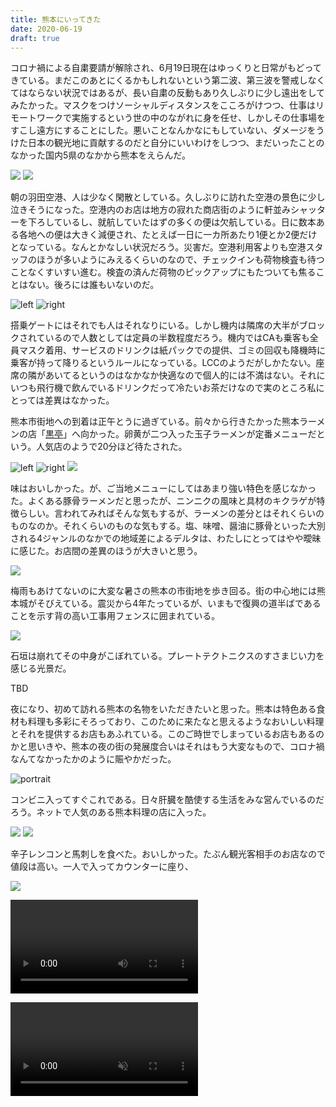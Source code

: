 ```yaml
---
title: 熊本にいってきた
date: 2020-06-19
draft: true
---
```


コロナ禍による自粛要請が解除され、6月19日現在はゆっくりと日常がもどってきている。まだこのあとにくるかもしれないという第二波、第三波を警戒しなくてはならない状況ではあるが、長い自粛の反動もあり久しぶりに少し遠出をしてみたかった。マスクをつけソーシャルディスタンスをこころがけつつ、仕事はリモートワークで実施するという世の中のながれに身を任せ、しかしその仕事場をすこし遠方にすることにした。悪いことなんかなにもしていない、ダメージをうけた日本の観光地に貢献するのだと自分にいいわけをしつつ、まだいったことのなかった国内5県のなかから熊本をえらんだ。

![](https://photos.smugmug.com/photos/i-DhQCqp7/0/922c8153/X4/i-DhQCqp7-X4.jpg)
![](https://photos.smugmug.com/photos/i-BQcDHtr/0/32ac29fe/X4/i-BQcDHtr-X4.jpg)

朝の羽田空港、人は少なく閑散としている。久しぶりに訪れた空港の景色に少し泣きそうになった。空港内のお店は地方の寂れた商店街のように軒並みシャッターを下ろしているし、就航していたはずの多くの便は欠航している。日に数本ある各地への便は大きく減便され、たとえば一日に一カ所あたり1便とか2便だけとなっている。なんとかなしい状況だろう。災害だ。空港利用客よりも空港スタッフのほうが多いようにみえるくらいのなので、チェックインも荷物検査も待つことなくすいすい進む。検査の済んだ荷物のピックアップにもたついても焦ることはない。後ろには誰もいないのだ。

![left](https://photos.smugmug.com/photos/i-nrrnwJ4/0/6318ac55/X4/i-nrrnwJ4-X4.jpg)
![right](https://photos.smugmug.com/photos/i-F8Qh6xJ/0/aee96dbb/X4/i-F8Qh6xJ-X4.jpg)

搭乗ゲートにはそれでも人はそれなりにいる。しかし機内は隣席の大半がブロックされているので人数としては定員の半数程度だろう。機内ではCAも乗客も全員マスク着用、サービスのドリンクは紙パックでの提供、ゴミの回収も降機時に乗客が持って降りるというルールになっている。LCCのようだがしかたない。座席の隣があいてるというのはなかなか快適なので個人的には不満はない。それにいつも飛行機で飲んでいるドリンクだって冷たいお茶だけなので実のところ私にとっては差異はなかった。

熊本市街地への到着は正午とうに過ぎている。前々から行きたかった熊本ラーメンの店「[黒亭](https://www.kokutei.co.jp/menu/)」へ向かった。卵黄が二つ入った玉子ラーメンが定番メニューだという。人気店のようで20分ほど待たされた。

![left](https://photos.smugmug.com/photos/i-LJPwxN2/0/018b235e/X4/i-LJPwxN2-X4.jpg)
![right](https://photos.smugmug.com/photos/i-jv46Rf2/0/5c8c914e/X4/i-jv46Rf2-X4.jpg)
![](https://photos.smugmug.com/photos/i-NGjZCNz/0/e02e6a43/X4/i-NGjZCNz-X4.jpg)

味はおいしかった。が、ご当地メニューにしてはあまり強い特色を感じなかった。よくある豚骨ラーメンだと思ったが、ニンニクの風味と具材のキクラゲが特徴らしい。言われてみればそんな気もするが、ラーメンの差分とはそれくらいのものなのか。それくらいのものな気もする。塩、味噌、醤油に豚骨といった大別される4ジャンルのなかでの地域差によるデルタは、わたしにとってはやや曖昧に感じた。お店間の差異のほうが大きいと思う。

![](https://photos.smugmug.com/photos/i-krL9WGv/0/69faa754/X4/i-krL9WGv-X4.jpg)

梅雨もあけてないのに大変な暑さの熊本の市街地を歩き回る。街の中心地には熊本城がそびえている。震災から4年たっているが、いまもで復興の道半ばであることを示す背の高い工事用フェンスに囲まれている。

![](https://photos.smugmug.com/photos/i-Phx9C9M/0/38ca0920/X4/i-Phx9C9M-X4.jpg)

石垣は崩れてその中身がこぼれている。プレートテクトニクスのすさまじい力を感じる光景だ。

TBD


夜になり、初めて訪れる熊本の名物をいただきたいと思った。熊本は特色ある食材も料理も多彩にそろっており、このために来たなと思えるようなおいしい料理とそれを提供するお店もあふれている。このご時世でしまっているお店もあるのかと思いきや、熊本の夜の街の発展度合いはそれはもう大変なもので、コロナ禍なんてなかったかのように賑やかだった。

![portrait](https://photos.smugmug.com/photos/i-Ttd7FXN/0/169003e5/X4/i-Ttd7FXN-X4.jpg)

コンビニ入ってすぐこれである。日々肝臓を酷使する生活をみな営んでいるのだろう。ネットで人気のある熊本料理の店に入った。

![](https://photos.smugmug.com/photos/i-6XZtxms/0/0fb41e60/X3/i-6XZtxms-X3.jpg)
![](https://photos.smugmug.com/photos/i-GDT3kNF/0/1264e423/X3/i-GDT3kNF-X3.jpg)

辛子レンコンと馬刺しを食べた。おいしかった。たぶん観光客相手のお店なので値段は高い。一人で入ってカウンターに座り、


![](https://photos.smugmug.com/photos/i-t3RZwXF/0/60b3b360/X4/i-t3RZwXF-X4.jpg)

![](https://photos.smugmug.com/photos/i-RQ4MMm8/0/03999998/1280/i-RQ4MMm8-1280.mp4)

<video autoplay loop muted>
  <source src="https://photos.smugmug.com/photos/i-RQ4MMm8/0/03999998/1280/i-RQ4MMm8-1280.mp4" type="video/mp4">
</video>



